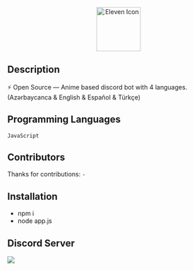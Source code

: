 <p align="center">
  <img width="100" src="https://raw.githubusercontent.com/elevenvac/elevenvac/master/Eleven_icon_higer_florence.png" alt="Eleven Icon">
</p>

## Description
⚡ Open Source — Anime based discord bot with 4 languages. (Azərbaycanca & English & Español & Türkçe)

## Programming Languages
`JavaScript`

## Contributors
Thanks for contributions: `-`

## Installation
- npm i
- node app.js

## Discord Server
<a href="https://discord.gg/HWjPAAs9d3"><img src="http://invidget.switchblade.xyz/HWjPAAs9d3"/></a>
